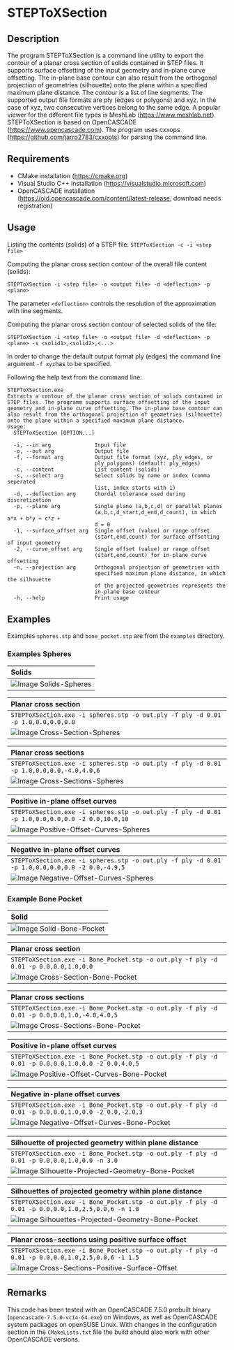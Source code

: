 # STEPToXSection

## Description
The program STEPToXSection is a command line utility to export the contour of a planar cross section of solids contained in STEP files. It supports surface offsetting of the input geometry and in-plane curve offsetting. The in-plane base contour can also result from the orthogonal projection of geometries (silhouette) onto the plane within a specified maximum plane distance. The contour is a list of line segments. The supported output file formats are ply (edges or polygons) and xyz. In the case of xyz, two consecutive vertices belong to the same edge. A popular viewer for the different file types is MeshLab (https://www.meshlab.net). STEPToXSection is based on OpenCASCADE (https://www.opencascade.com). The program uses cxxops (https://github.com/jarro2783/cxxopts) for parsing the command line.

## Requirements
 * CMake installation (https://cmake.org)
 * Visual Studio C++ installation (https://visualstudio.microsoft.com)
 * OpenCASCADE installation (https://old.opencascade.com/content/latest-release, download needs registration)

## Usage
Listing the contents (solids) of a STEP file:
`STEPToXSection -c -i <step file>`

Computing the planar cross section contour of the overall file content (solids):

`STEPToXSection -i <step file> -o <output file> -d <deflection> -p <plane>`

The parameter `<deflection>` controls the resolution of the approximation with line segments.

Computing the planar cross section contour of selected solids of the file:

`STEPToXSection -i <step file> -o <output file> -d <deflection> -p <plane> -s <solid1>,<solid2>,<...>`

In order to change the default output format ply (edges) the command line argument `-f xyz`has to be specified.

Following the help text from the command line:
```
STEPToXSection.exe
Extracts a contour of the planar cross section of solids contained in STEP files. The programm supports surface offsetting of the input geometry and in-plane curve offsetting. The in-plane base contour can also result from the orthogonal projection of geometries (silhouette) onto the plane within a specified maximum plane distance.
Usage:
  STEPToXSection [OPTION...]

  -i, --in arg              Input file
  -o, --out arg             Output file
  -f, --format arg          Output file format (xyz, ply_edges, or
                            ply_polygons) (default: ply_edges)
  -c, --content             List content (solids)
  -s, --select arg          Select solids by name or index (comma seperated
                            list, index starts with 1)
  -d, --deflection arg      Chordal tolerance used during discretization
  -p, --plane arg           Single plane (a,b,c,d) or parallel planes
                            (a,b,c,d_start,d_end,d_count), in which a*x + b*y + c*z +
                            d = 0
  -1, --surface_offset arg  Single offset (value) or range offset
                            (start,end,count) for surface offsetting of input geometry
  -2, --curve_offset arg    Single offset (value) or range offset
                            (start,end,count) for in-plane curve offsetting
  -n, --projection arg      Orthogonal projection of geometries with
                            specified maximum plane distance, in which the silhouette
                            of the projected geometries represents the
                            in-plane base contour
  -h, --help                Print usage
```

## Examples

Examples `spheres.stp` and `bone_pocket.stp` are from the `examples` directory.

### Examples Spheres

| Solids |
| :--- |
| ![Image Solids-Spheres](examples/spheres/solids.png) |

| Planar cross section |
| :--- |
| `STEPToXSection.exe -i spheres.stp -o out.ply -f ply -d 0.01 -p 1.0,0.0,0.0,0.0` |
| ![Image Cross-Section-Spheres](examples/spheres/cross_section.png) |

| Planar cross sections |
| :--- |
| `STEPToXSection.exe -i spheres.stp -o out.ply -f ply -d 0.01 -p 1.0,0.0,0.0,-4.0,4.0,6` |
| ![Image Cross-Sections-Spheres](examples/spheres/cross_sections.png) |

| Positive in-plane offset curves |
| :--- |
| `STEPToXSection.exe -i spheres.stp -o out.ply -f ply -d 0.01 -p 1.0,0.0,0.0,0.0 -2 0.0,10.0,10` |
| ![Image Positive-Offset-Curves-Spheres](examples/spheres/positive_offset_curves.png) |

| Negative in-plane offset curves |
| :--- |
| `STEPToXSection.exe -i spheres.stp -o out.ply -f ply -d 0.01 -p 1.0,0.0,0.0,0.0 -2 0.0,-4.9,5` |
| ![Image Negative-Offset-Curves-Spheres](examples/spheres/negative_offset_curves.png) |

### Example Bone Pocket

| Solid |
| :--- |
| ![Image Solid-Bone-Pocket](examples/bone_pocket/solid.png) |

| Planar cross section |
| :--- |
| `STEPToXSection.exe -i Bone_Pocket.stp -o out.ply -f ply -d 0.01 -p 0.0,0.0,1.0,0.0` |
| ![Image Cross-Section-Bone-Pocket](examples/bone_pocket/cross_section.png) |

| Planar cross sections |
| :--- |
| `STEPToXSection.exe -i Bone_Pocket.stp -o out.ply -f ply -d 0.01 -p 0.0,0.0,1.0,-4.0,4.0,5` |
| ![Image Cross-Sections-Bone-Pocket](examples/bone_pocket/cross_sections.png) |

| Positive in-plane offset curves |
| :--- |
| `STEPToXSection.exe -i Bone_Pocket.stp -o out.ply -f ply -d 0.01 -p 0.0,0.0,1.0,0.0 -2 0.0,4.0,5` |
| ![Image Positive-Offset-Curves-Bone-Pocket](examples/bone_pocket/positive_offset_curves.png) |

| Negative in-plane offset curves |
| :--- |
| `STEPToXSection.exe -i Bone_Pocket.stp -o out.ply -f ply -d 0.01 -p 0.0,0.0,1.0,0.0 -2 0.0,-2.0,3` |
| ![Image Negative-Offset-Curves-Bone-Pocket](examples/bone_pocket/negative_offset_curves.png) |

| Silhouette of projected geometry within plane distance |
| :--- |
| `STEPToXSection.exe -i Bone_Pocket.stp -o out.ply -f ply -d 0.01 -p 0.0,0.0,1.0,0.0 -n 3.0` |
| ![Image Silhouette-Projected-Geometry-Bone-Pocket](examples/bone_pocket/silhouette_projected_geometry.png) |

| Silhouettes of projected geometry within plane distance |
| :--- |
| `STEPToXSection.exe -i Bone_Pocket.stp -o out.ply -f ply -d 0.01 -p 0.0,0.0,1.0,2.5,0.0,6 -n 1.0` |
| ![Image Silhouettes-Projected-Geometry-Bone-Pocket](examples/bone_pocket/silhouettes_projected_geometry.png) |

| Planar cross-sections using positive surface offset |
| :--- |
| `STEPToXSection.exe -i Bone_Pocket.stp -o out.ply -f ply -d 0.01 -p 0.0,0.0,1.0,2.5,0.0,6 -1 1.5` |
| ![Image Cross-Sections-Positive-Surface-Offset](examples/bone_pocket/cross_sections_positive_surface_offset.png) |

## Remarks
This code has been tested with an OpenCASCADE 7.5.0 prebuilt binary (`opencascade-7.5.0-vc14-64.exe`) on Windows, as well as OpenCASCADE system packages on openSUSE Linux. With changes in the configuration section in the `CMakeLists.txt` file the build should also work with other OpenCASCADE versions.